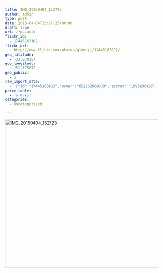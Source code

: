 ```yaml
---
title: IMG_20150404_152723
author: admin
type: post
date: 2015-04-04T15:27:25+00:00
draft: true
url: /?p=13629
flickr_id:
  - 17445163102
flickr_url:
  - http://www.flickr.com/photos/glennji/17445163102/
geo_latitude:
  - -33.878187
geo_longitude:
  - 151.175872
geo_public:
  - 1
raw_import_data:
  - '{"id":"17445163102","owner":"85226206@N00","secret":"1695e3002d","server":"5446","farm":6,"title":"IMG_20150404_152723","ispublic":0,"isfriend":0,"isfamily":0,"description":{"_content":""},"dateupload":"1431158912","lastupdate":"1431158919","datetaken":"2015-04-04 15:27:25","datetakengranularity":"0","datetakenunknown":"0","ownername":"glennji","tags":"","machine_tags":"","originalsecret":"c47c7608b9","originalformat":"jpg","latitude":"-33.878187","longitude":"151.175872","accuracy":"16","context":0,"place_id":"qRcYmO1QUrMZuclZ","woeid":"1094076","geo_is_family":0,"geo_is_friend":0,"geo_is_contact":0,"geo_is_public":0,"media":"photo","media_status":"ready","url_o":"https://farm6.staticflickr.com/5446/17445163102_c47c7608b9_o.jpg","height_o":"3120","width_o":"4208"}'
price_table:
  - 'a:0:{}'
categories:
  - Uncategorized

---
```

<p class="flickr-image">
  <a href="http://www.flickr.com/photos/glennji/17445163102/" class="flickr-link"><img src="/wp-content/uploads/2015/04/17445163102_c47c7608b9_o-1024x759.jpg" width="660" height="489" alt="IMG_20150404_152723" class="keyring-img" /></a>
</p>
